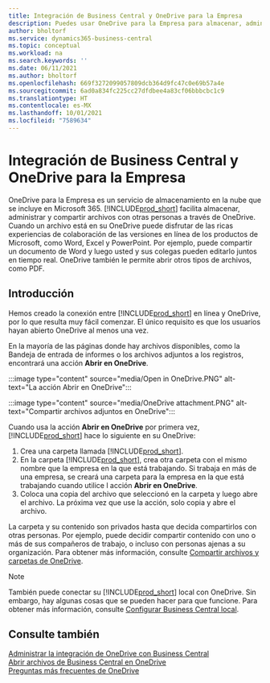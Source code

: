 ```yaml
---
title: Integración de Business Central y OneDrive para la Empresa
description: Puedes usar OneDrive para la Empresa para almacenar, administrar y compartir archivos, como informes o archivos adjuntos.
author: bholtorf
ms.service: dynamics365-business-central
ms.topic: conceptual
ms.workload: na
ms.search.keywords: ''
ms.date: 06/11/2021
ms.author: bholtorf
ms.openlocfilehash: 669f3272099057809dcb364d9fc47c0e69b57a4e
ms.sourcegitcommit: 6ad0a834fc225cc27dfdbee4a83cf06bbbcbc1c9
ms.translationtype: HT
ms.contentlocale: es-MX
ms.lasthandoff: 10/01/2021
ms.locfileid: "7589634"
---
```

# <a name="business-central-and-onedrive-for-business-integration"></a>Integración de Business Central y OneDrive para la Empresa
OneDrive para la Empresa es un servicio de almacenamiento en la nube que se incluye en Microsoft 365. [!INCLUDE[prod_short](includes/prod_short.md)] facilita almacenar, administrar y compartir archivos con otras personas a través de OneDrive. Cuando un archivo está en su OneDrive puede disfrutar de las ricas experiencias de colaboración de las versiones en línea de los productos de Microsoft, como Word, Excel y PowerPoint. Por ejemplo, puede compartir un documento de Word y luego usted y sus colegas pueden editarlo juntos en tiempo real. OneDrive también le permite abrir otros tipos de archivos, como PDF. 

## <a name="getting-started"></a>Introducción
Hemos creado la conexión entre [!INCLUDE[prod_short](includes/prod_short.md)] en línea y OneDrive, por lo que resulta muy fácil comenzar. El único requisito es que los usuarios hayan abierto OneDrive al menos una vez. 

En la mayoría de las páginas donde hay archivos disponibles, como la Bandeja de entrada de informes o los archivos adjuntos a los registros, encontrará una acción **Abrir en OneDrive**.

:::image type="content" source="media/Open in OneDrive.PNG" alt-text="La acción Abrir en OneDrive":::

 
:::image type="content" source="media/OneDrive attachment.PNG" alt-text="Compartir archivos adjuntos en OneDrive":::

Cuando usa la acción **Abrir en OneDrive** por primera vez, [!INCLUDE[prod_short](includes/prod_short.md)] hace lo siguiente en su OneDrive:

1. Crea una carpeta llamada [!INCLUDE[prod_short](includes/prod_short.md)]. 
2. En la carpeta [!INCLUDE[prod_short](includes/prod_short.md)], crea otra carpeta con el mismo nombre que la empresa en la que está trabajando. Si trabaja en más de una empresa, se creará una carpeta para la empresa en la que está trabajando cuando utilice l acción **Abrir en OneDrive**. 
3. Coloca una copia del archivo que seleccionó en la carpeta y luego abre el archivo. La próxima vez que use la acción, solo copia y abre el archivo. 

La carpeta y su contenido son privados hasta que decida compartirlos con otras personas. Por ejemplo, puede decidir compartir contenido con uno o más de sus compañeros de trabajo, o incluso con personas ajenas a su organización. Para obtener más información, consulte [Compartir archivos y carpetas de OneDrive](https://support.microsoft.com/en-us/office/share-onedrive-files-and-folders-9fcc2f7d-de0c-4cec-93b0-a82024800c07).

> [!NOTE]
> También puede conectar su [!INCLUDE[prod_short](includes/prod_short.md)] local con OneDrive. Sin embargo, hay algunas cosas que se pueden hacer para que funcione. Para obtener más información, consulte [Configurar Business Central local](admin-onedrive-integration.md#configuring-business-central-on-premises).

## <a name="see-also"></a>Consulte también
[Administrar la integración de OneDrive con Business Central](admin-onedrive-integration.md)  
[Abrir archivos de Business Central en OneDrive](across-share-onedrive.md)  
[Preguntas más frecuentes de OneDrive](admin-onedrive-faq.md)